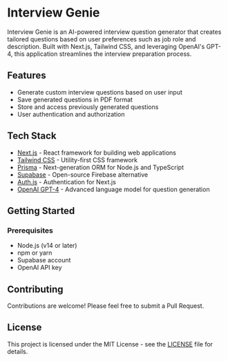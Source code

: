 # Interview Genie

Interview Genie is an AI-powered interview question generator that creates tailored questions based on user preferences such as job role and description. Built with Next.js, Tailwind CSS, and leveraging OpenAI's GPT-4, this application streamlines the interview preparation process.

## Features

- Generate custom interview questions based on user input
- Save generated questions in PDF format
- Store and access previously generated questions
- User authentication and authorization

## Tech Stack

- [Next.js](https://nextjs.org/) - React framework for building web applications
- [Tailwind CSS](https://tailwindcss.com/) - Utility-first CSS framework
- [Prisma](https://www.prisma.io/) - Next-generation ORM for Node.js and TypeScript
- [Supabase](https://supabase.com/) - Open-source Firebase alternative
- [Auth.js](https://authjs.dev/) - Authentication for Next.js
- [OpenAI GPT-4](https://openai.com/gpt-4) - Advanced language model for question generation

## Getting Started

### Prerequisites

- Node.js (v14 or later)
- npm or yarn
- Supabase account
- OpenAI API key

## Contributing

Contributions are welcome! Please feel free to submit a Pull Request.

## License

This project is licensed under the MIT License - see the [LICENSE](LICENSE) file for details.